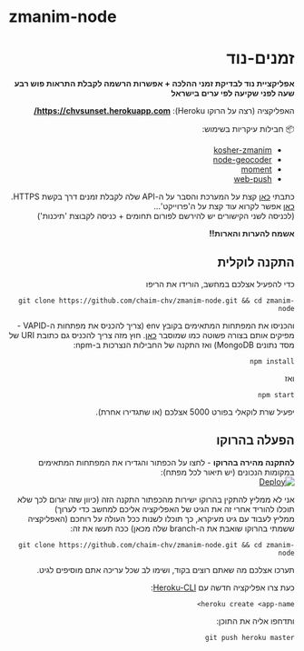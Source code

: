 # zmanim-node


<div dir="rtl" style="text-align:right">

# זמנים-נוד
**אפליקציית נוד לבדיקת זמני ההלכה + אפשרות הרשמה לקבלת התראות פוש רבע שעה לפני שקיעה לפי ערים בישראל**

האפליקציה (רצה על הרוקו Heroku): **https://chvsunset.herokuapp.com/**

📦 חבילות עיקריות בשימוש:
* [kosher-zmanim](https://www.npmjs.com/package/kosher-zmanim)
* [node-geocoder](https://www.npmjs.com/package/node-geocoder)
* [moment](https://www.npmjs.com/package/moment)
* [web-push](https://www.npmjs.com/package/web-push)

כתבתי [כאן](https://tchumim.com/post/117654) קצת על המערכת והסבר על ה-API שלה לקבלת זמנים דרך בקשת HTTPS.
<br>
[כאן](https://tchumim.com/post/116237) אפשר לקרוא עוד קצת על ה'פרוייקט'...
<br>
(לכניסה לשני הקישורים יש להירשם לפורום תחומים + כניסה לקבוצת 'תיכנות')

**אשמח להערות והארות!!**

## התקנה לוקלית
כדי להפעיל אצלכם במחשב, הורידו את הריפו 
```
git clone https://github.com/chaim-chv/zmanim-node.git && cd zmanim-node
```
והכניסו את המפתחות המתאימים בקובץ env (צריך להכניס את מפתחות ה-VAPID - מפיקים אותם בצורה פשוטה כמו שמוסבר [כאן](https://www.npmjs.com/package/web-push#command-line). חוץ מזה צריך להכניס גם כתובת URI של מסד נתונים MongoDB) ואז התקנה של החבילות הנצרכות ב-npm:

```
npm install
```
ואז
```
npm start
```
יפעיל שרת לוקאלי בפורט 5000 אצלכם (או שתגדירו אחרת).

## הפעלה בהרוקו
**להתקנה מהירה בהרוקו** - לחצו על הכפתור והגדירו את המפתחות המתאימים במקומות הנכונים (יש תיאור לכל מפתח):<br>
[![Deploy](https://www.herokucdn.com/deploy/button.svg)](https://heroku.com/deploy?template=https://github.com/chaim-chv/zmanim-node/tree/master)

אני לא ממליץ להתקין בהרוקו ישירות מהכפתור התקנה הזה (כיוון שזה יגרום לכך שלא תוכלו להוריד אחרי זה את הגיט של האפליקציה אליכם למחשב כדי לערוך)<br>
ממליץ לעבוד עם גיט מעיקרא, כך תוכלו לשנות ככל העולה על רוחכם (האפליקציה ששמתי בהרוקו שואבת את ה-branch שלה מכאן)
ככה תעשו את זה:
```
git clone https://github.com/chaim-chv/zmanim-node.git && cd zmanim-node
```
תערכו אצלכם מה שאתם רוצים בקוד, ושימו לב שכל עריכה אתם מוסיפים לגיט.

כעת צרו אפליקציה חדשה עם [Heroku-CLI](https://devcenter.heroku.com/articles/heroku-cli):
```
heroku create <app-name>
```
ותדחפו אליה את התוכן:
```
git push heroku master
```

</div>